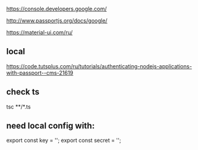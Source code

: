 https://console.developers.google.com/

http://www.passportjs.org/docs/google/

https://material-ui.com/ru/

## local
https://code.tutsplus.com/ru/tutorials/authenticating-nodejs-applications-with-passport--cms-21619

## check ts
tsc **/*.ts

## need local config  with: 
export const key = '';
export const secret = '';